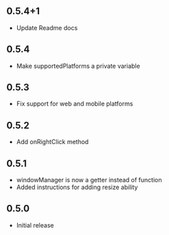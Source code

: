 ## 0.5.4+1

* Update Readme docs

## 0.5.4

* Make supportedPlatforms a private variable

## 0.5.3

* Fix support for web and mobile platforms

## 0.5.2

* Add onRightClick method

## 0.5.1

* windowManager is now a getter instead of function
* Added instructions for adding resize ability

## 0.5.0

* Initial release
